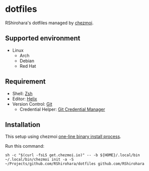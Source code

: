 # dotfiles

RShirohara's dotfiles managed by [chezmoi](https://github.com/twpayne/chezmoi).

## Supported environment

- Linux
  - Arch
  - Debian
  - Red Hat

## Requirement

- Shell: [Zsh](https://github.com/zsh-users/zsh)
- Editor: [Helix](https://github.com/helix-editor/helix)
- Version Control: [Git](https://github.com/git/git)
  - Credential Helper: [Git Credential Manager](https://github.com/git-ecosystem/git-credential-manager)

## Installation

This setup using chezmoi [one-line binary install process](https://www.chezmoi.io/install/#one-line-binary-install).

Run this command:

```shell
sh -c "$(curl -fsLS get.chezmoi.io)" -- -b ${HOME}/.local/bin
~/.local/bin/chezmoi init -a -S ~/Projects/github.com/RShirohara/dotfiles github.com/RShirohara
```
